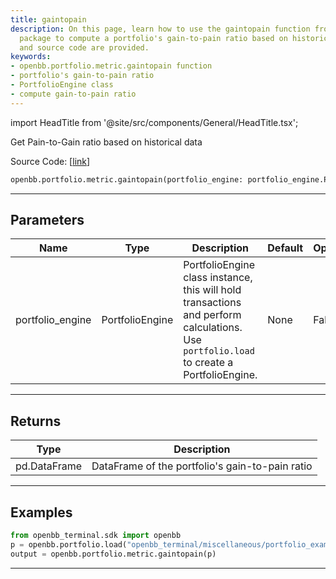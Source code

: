 ```yaml
---
title: gaintopain
description: On this page, learn how to use the gaintopain function from the openbb.portfolio.metric
  package to compute a portfolio's gain-to-pain ratio based on historical data. Examples
  and source code are provided.
keywords:
- openbb.portfolio.metric.gaintopain function
- portfolio's gain-to-pain ratio
- PortfolioEngine class
- compute gain-to-pain ratio
---
```


import HeadTitle from '@site/src/components/General/HeadTitle.tsx';

<HeadTitle title="portfolio.metric.gaintopain - Reference | OpenBB SDK Docs" />

Get Pain-to-Gain ratio based on historical data

Source Code: [[link](https://github.com/OpenBB-finance/OpenBB/tree/main/openbb_terminal/portfolio/portfolio_model.py#L1313)]

```python
openbb.portfolio.metric.gaintopain(portfolio_engine: portfolio_engine.PortfolioEngine)
```

---

## Parameters

| Name | Type | Description | Default | Optional |
| ---- | ---- | ----------- | ------- | -------- |
| portfolio_engine | PortfolioEngine | PortfolioEngine class instance, this will hold transactions and perform calculations.<br/>Use `portfolio.load` to create a PortfolioEngine. | None | False |


---

## Returns

| Type | Description |
| ---- | ----------- |
| pd.DataFrame | DataFrame of the portfolio's gain-to-pain ratio |
---

## Examples

```python
from openbb_terminal.sdk import openbb
p = openbb.portfolio.load("openbb_terminal/miscellaneous/portfolio_examples/holdings/example.csv")
output = openbb.portfolio.metric.gaintopain(p)
```

---
